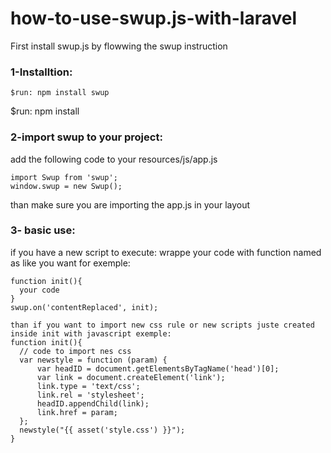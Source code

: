 # how-to-use-swup.js-with-laravel

First install swup.js by flowwing the swup instruction
### 1-Installtion:
```
$run: npm install swup
```
$run: npm install

### 2-import swup to your project:
add the following code to your resources/js/app.js
```
import Swup from 'swup';
window.swup = new Swup(); 
```
than make sure you are importing the app.js in your layout

### 3- basic use:
if you have a new script to execute:
wrappe your code with function named as like you want for exemple:
```
function init(){
  your code
}
swup.on('contentReplaced', init);

than if you want to import new css rule or new scripts juste created inside init with javascript exemple:
function init(){
  // code to import nes css
  var newstyle = function (param) {
      var headID = document.getElementsByTagName('head')[0];
      var link = document.createElement('link');
      link.type = 'text/css';
      link.rel = 'stylesheet';
      headID.appendChild(link);
      link.href = param;
  };
  newstyle("{{ asset('style.css') }}");
}
```
